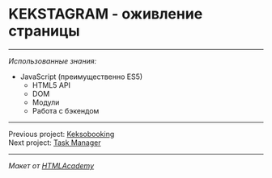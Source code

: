 # KEKSTAGRAM - оживление страницы
----

*Использованные знания:*

* JavaScript (преимущественно ES5)
  - HTML5 API 
  - DOM
  - Модули
  - Работа с бэкендом

----


Previous project: <a href = "https://github.com/disorientationinspace/HTMLAcademy__keksobooking">Keksobooking</a><br>
Next project: <a href = "https://github.com/disorientationinspace/HTMLAcademy__task-manager">Task Manager</a>

----

*Макет от <a href = "https://htmlacademy.ru">HTMLAcademy</a>*
